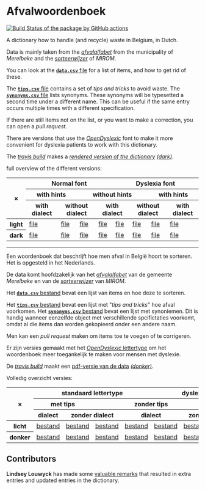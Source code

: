 # Afvalwoordenboek

[![Build Status of the package by GitHub actions](https://github.com/hapytex/afvalwoordenboek/actions/workflows/build-ci.yml/badge.svg)](https://github.com/hapytex/afvalwoordenboek/actions/workflows/build-ci.yml)

A dictionary how to handle (and recycle) waste in Belgium, in Dutch.

Data is mainly taken from the [*afvalalfabet*](https://www.merelbeke.be/sites/default/files/bijlage/Afvalalfabet.pdf) from the municipality of *Merelbeke* and the [*sorteerwijzer*](https://www.mirom.be/sorteerwijzer) of *MIROM*.

You can look at the [**`data.csv`** file](data/data.csv) for a list of
items, and how to get rid of these.

The [**`tips.csv`** file](data/tips.csv) contains a set of *tips and tricks* to avoid
waste. The [**`synonyms.csv`** file](data/synonyms.csv) lists synonyms. These
synonyms will be typesetted a second time under a different name. This can be
useful if the same entry occurs multiple times with a different specification.

If there are still items not on the list, or you want to make a correction, you
can open a *pull request*.

There are versions that use the [*OpenDyslexic*](https://opendyslexic.org/) font
to make it more convenient for dyslexia patients to work with this dictionary.

The [*travis build*](travis-ci.com/github/hapytex/afvalwoordenboek) makes a [*rendered version of the dictionary*](https://hapytex.github.io/afvalwoordenboek/afvalwoordenboek_light.pdf) [*(dark)*](https://hapytex.github.io/afvalwoordenboek/afvalwoordenboek_dark.pdf).

full overview of the different versions:
<table>
<thead>
  <tr>
    <th rowspan="3">&times;</th>
    <th colspan="4">Normal font</th>
    <th colspan="4">Dyslexia font</th>
  </tr>
  <tr>
    <th colspan="2">with hints</th>
    <th colspan="4">without hints</th>
    <th colspan="2">with hints</th>
  </tr>
  <tr>
    <th>with dialect</th>
    <th colspan="2">without dialect</th>
    <th colspan="2">with dialect</th>
    <th colspan="2">without dialect</th>
    <th>with dialect</th>
  </tr>
</thead>
<tbody>
  <tr>
    <th>light</th>
    <td><a href="https://hapytex.github.io/afvalwoordenboek/afvalwoordenboek_light.pdf">file</a></td>
    <td><a href="https://hapytex.github.io/afvalwoordenboek/afvalwoordenboek_light_no-dialect.pdf">file</a></td>
    <td><a href="https://hapytex.github.io/afvalwoordenboek/afvalwoordenboek_light_no-tips_no-dialect.pdf">file</a></td>
    <td><a href="https://hapytex.github.io/afvalwoordenboek/afvalwoordenboek_light_no-tips.pdf">file</a></td>
    <td><a href="https://hapytex.github.io/afvalwoordenboek/afvalwoordenboek_light_no-tips_dyslexic.pdf">file</a></td>
    <td><a href="https://hapytex.github.io/afvalwoordenboek/afvalwoordenboek_light_no-tips_no-dialect_dyslexic.pdf">file</a></td>
    <td><a href="https://hapytex.github.io/afvalwoordenboek/afvalwoordenboek_light_no-dialect_dyslexic.pdf">file</a></td>
    <td><a href="https://hapytex.github.io/afvalwoordenboek/afvalwoordenboek_light_dyslexic.pdf">file</a></td>
  </tr>
  <tr>
    <th>dark</th>
    <td><a href="https://hapytex.github.io/afvalwoordenboek/afvalwoordenboek_dark.pdf">file</a></td>
    <td><a href="https://hapytex.github.io/afvalwoordenboek/afvalwoordenboek_dark_no-dialect.pdf">file</a></td>
    <td><a href="https://hapytex.github.io/afvalwoordenboek/afvalwoordenboek_dark_no-tips_no-dialect.pdf">file</a></td>
    <td><a href="https://hapytex.github.io/afvalwoordenboek/afvalwoordenboek_dark_no-tips.pdf">file</a></td>
    <td><a href="https://hapytex.github.io/afvalwoordenboek/afvalwoordenboek_dark_no-tips_dyslexic.pdf">file</a></td>
    <td><a href="https://hapytex.github.io/afvalwoordenboek/afvalwoordenboek_dark_no-tips_no-dialect_dyslexic.pdf">file</a></td>
    <td><a href="https://hapytex.github.io/afvalwoordenboek/afvalwoordenboek_dark_no-dialect_dyslexic.pdf">file</a></td>
    <td><a href="https://hapytex.github.io/afvalwoordenboek/afvalwoordenboek_dark_dyslexic.pdf">file</a></td>
  </tr>
</tbody>
</table>


---

Een woordenboek dat beschrijft hoe men afval in België hoort te sorteren. Het is
opgesteld in het Nederlands.

De data komt hoofdzakelijk van het [*afvalalfabet*](https://www.merelbeke.be/sites/default/files/bijlage/Afvalalfabet.pdf) van de gemeente *Merelbeke* en van de [*sorteerwijzer*](https://www.mirom.be/sorteerwijzer) van *MIROM*.

Het [**`data.csv`** bestand](data/data.csv) bevat een lijst van items en hoe
deze te sorteren.

Het [**`tips.csv`** bestand](data/tips.csv) bevat een lijst met "*tips and
tricks*" hoe afval voorkomen. Het [**`synonyms.csv`** bestand](data/synonyms.csv) bevat
een lijst met synoniemen. Dit is handig wanneer eenzelfde object met
verschillende spcifictaties voorkomt, omdat al die items dan worden gekopieerd
onder een andere naam.

Men kan een *pull request* maken om items toe te voegen of te corrigeren.

Er zijn versies gemaakt met het [*OpenDyslexic* lettertype](https://opendyslexic.org/)
om het woordenboek meer toegankelijk te maken voor mensen met dyslexie.

De [*travis build*](travis-ci.com/github/hapytex/afvalwoordenboek) maakt een [pdf-versie van de data](https://hapytex.github.io/afvalwoordenboek/afvalwoordenboek_light.pdf) [*(donker)*](https://hapytex.github.io/afvalwoordenboek/afvalwoordenboek_dark.pdf).

Volledig overzicht versies:

<table>
<thead>
  <tr>
    <th rowspan="3">&times;</th>
    <th colspan="4">standaard lettertype</th>
    <th colspan="4">dyslexie lettertype</th>
  </tr>
  <tr>
    <th colspan="2">met tips</th>
    <th colspan="4">zonder tips</th>
    <th colspan="2">met tips</th>
  </tr>
  <tr>
    <th>dialect</th>
    <th colspan="2">zonder dialect</th>
    <th colspan="2">dialect</th>
    <th colspan="2">zonder dialect</th>
    <th>dialect</th>
  </tr>
</thead>
<tbody>
  <tr>
    <th>licht</th>
    <td><a href="https://hapytex.github.io/afvalwoordenboek/afvalwoordenboek_light.pdf">bestand</a></td>
    <td><a href="https://hapytex.github.io/afvalwoordenboek/afvalwoordenboek_light_no-dialect.pdf">bestand</a></td>
    <td><a href="https://hapytex.github.io/afvalwoordenboek/afvalwoordenboek_light_no-tips_no-dialect.pdf">bestand</a></td>
    <td><a href="https://hapytex.github.io/afvalwoordenboek/afvalwoordenboek_light_no-tips.pdf">bestand</a></td>
    <td><a href="https://hapytex.github.io/afvalwoordenboek/afvalwoordenboek_light_no-tips_dyslexic.pdf">bestand</a></td>
    <td><a href="https://hapytex.github.io/afvalwoordenboek/afvalwoordenboek_light_no-tips_no-dialect_dyslexic.pdf">bestand</a></td>
    <td><a href="https://hapytex.github.io/afvalwoordenboek/afvalwoordenboek_light_no-dialect_dyslexic.pdf">bestand</a></td>
    <td><a href="https://hapytex.github.io/afvalwoordenboek/afvalwoordenboek_light_dyslexic.pdf">bestand</a></td>
  </tr>
  <tr>
    <th>donker</th>
    <td><a href="https://hapytex.github.io/afvalwoordenboek/afvalwoordenboek_dark.pdf">bestand</a></td>
    <td><a href="https://hapytex.github.io/afvalwoordenboek/afvalwoordenboek_dark_no-dialect.pdf">bestand</a></td>
    <td><a href="https://hapytex.github.io/afvalwoordenboek/afvalwoordenboek_dark_no-tips_no-dialect.pdf">bestand</a></td>
    <td><a href="https://hapytex.github.io/afvalwoordenboek/afvalwoordenboek_dark_no-tips.pdf">bestand</a></td>
    <td><a href="https://hapytex.github.io/afvalwoordenboek/afvalwoordenboek_dark_no-tips_dyslexic.pdf">bestand</a></td>
    <td><a href="https://hapytex.github.io/afvalwoordenboek/afvalwoordenboek_dark_no-tips_no-dialect_dyslexic.pdf">bestand</a></td>
    <td><a href="https://hapytex.github.io/afvalwoordenboek/afvalwoordenboek_dark_no-dialect_dyslexic.pdf">bestand</a></td>
    <td><a href="https://hapytex.github.io/afvalwoordenboek/afvalwoordenboek_dark_dyslexic.pdf">bestand</a></td>
  </tr>
</tbody>
</table>

## Contributors

**Lindsey Louwyck** has made some [valuable remarks](https://github.com/hapytex/afvalwoordenboek/issues/1)
that resulted in extra entries and updated entries in the dictionary.
